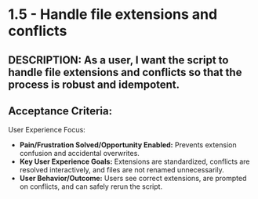 # 1.5 - Handle file extensions and conflicts

## DESCRIPTION: As a user, I want the script to handle file extensions and conflicts so that the process is robust and idempotent.

## Acceptance Criteria:
User Experience Focus:
* **Pain/Frustration Solved/Opportunity Enabled:** Prevents extension confusion and accidental overwrites.
* **Key User Experience Goals:** Extensions are standardized, conflicts are resolved interactively, and files are not renamed unnecessarily.
* **User Behavior/Outcome:** Users see correct extensions, are prompted on conflicts, and can safely rerun the script.
